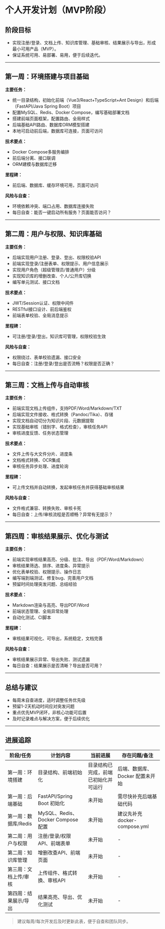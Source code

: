 # 个人开发计划（MVP阶段）

## 阶段目标
- 实现注册/登录、文档上传、知识库管理、基础审核、结果展示与导出，形成最小可用产品（MVP）。
- 保证系统可用、易部署、易用，便于后续迭代。

---

## 第一周：环境搭建与项目基础

**主要任务：**
- 统一目录结构，初始化前端（Vue3/React+TypeScript+Ant Design）和后端（FastAPI/Java Spring Boot）项目
- 配置MySQL、Redis、Docker Compose，编写基础部署文档
- 搭建前端页面框架，配置路由、全局样式
- 后端基础API路由、数据库ORM模型搭建
- 本地可启动前后端，数据库可连接，页面可访问

**技术要点：**
- Docker Compose多服务编排
- 前后端分离、接口联调
- ORM建模与数据库迁移

**里程碑：**
- 前后端、数据库、缓存环境可用，页面可访问

**风险与自查：**
- 环境依赖冲突、端口占用、数据库连接失败
- 每日自查：能否一键启动所有服务？页面能否访问？

---

## 第二周：用户与权限、知识库基础

**主要任务：**
- 后端实现用户注册、登录、登出、权限校验API
- 前端实现登录/注册表单、权限提示、用户信息展示
- 实现用户角色（超级管理员/普通用户）分级
- 实现知识库的增删改查、个人/公开库切换
- 编写单元测试、接口文档

**技术要点：**
- JWT/Session认证、权限中间件
- RESTful接口设计、前后端鉴权
- 前端表单校验、全局消息提示

**里程碑：**
- 可注册/登录/登出，知识库可管理，权限校验生效

**风险与自查：**
- 权限绕过、表单校验遗漏、接口安全
- 每日自查：注册/登录/登出是否流畅？权限是否正确？

---

## 第三周：文档上传与自动审核

**主要任务：**
- 前端实现文档上传组件，支持PDF/Word/Markdown/TXT
- 后端实现文件接收、格式转换（Pandoc/Tika）、存储
- 实现文档自动切分为知识片段、元数据提取
- 实现基础审核（错别字、格式检查），审核任务API
- 审核进度反馈、任务状态管理

**技术要点：**
- 文件上传与大文件分片、进度条
- 文档格式转换、OCR集成
- 审核任务异步处理、进度轮询

**里程碑：**
- 可上传文档并自动转换，发起审核任务并获得基础审核结果

**风险与自查：**
- 文件格式兼容、转换失败、审核卡死
- 每日自查：上传/审核流程是否顺畅？异常有无提示？

---

## 第四周：审核结果展示、优化与测试

**主要任务：**
- 前端实现审核结果高亮、分级、批注、导出（PDF/Word/Markdown）
- 审核结果筛选、排序、进度条、异常提示
- 优化表单校验、权限提示、操作日志
- 编写端到端测试、修复bug、完善用户文档
- 预留时间处理突发问题、总结经验

**技术要点：**
- Markdown渲染与高亮、导出PDF/Word
- 前端状态管理、全局异常处理
- 自动化测试、CI脚本

**里程碑：**
- 审核结果可视化、可导出，系统稳定，文档完善

**风险与自查：**
- 审核结果展示异常、导出失败、测试遗漏
- 每日自查：结果展示是否清晰？导出是否可用？

---

## 总结与建议
- 每周末自查进度，适时调整任务优先级
- 预留1-2天机动时间应对突发问题
- 重点优先MVP闭环，非核心功能可后置
- 及时记录难点与解决方案，便于后续优化 

---

## 进展追踪

| 阶段/任务           | 计划内容                       | 当前进展                                 | 存在问题/备注                |
|--------------------|------------------------------|----------------------------------------|-----------------------------|
| 第一周：环境搭建    | 目录结构、前端初始化           | 目录结构已完成，前端已初始化并可运行         | 后端、数据库、Docker 配置未开始 |
| 第一周：后端基础    | FastAPI/Spring Boot 初始化     | 未开始                                  | 需尽快补充后端基础代码         |
| 第一周：数据库/Redis| MySQL、Redis、Docker Compose 配置 | 未开始                                  | 建议先补充 docker-compose.yml  |
| 第二周：用户与权限  | 注册/登录/权限API、前端表单      | 未开始                                  | -                           |
| 第二周：知识库管理  | 增删改查API、前端页面            | 未开始                                  | -                           |
| 第三周：文档上传/审核| 上传组件、格式转换、审核API      | 未开始                                  | -                           |
| 第四周：结果展示/导出| 结果高亮、导出、优化测试         | 未开始                                  | -                           |

> 建议每周/每次开发后及时更新此表，便于自查和团队同步。 